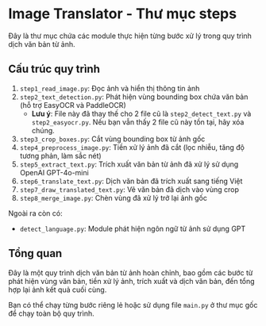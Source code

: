 # Image Translator - Thư mục steps

Đây là thư mục chứa các module thực hiện từng bước xử lý trong quy trình dịch văn bản từ ảnh.

## Cấu trúc quy trình

1. `step1_read_image.py`: Đọc ảnh và hiển thị thông tin ảnh
2. `step2_text_detection.py`: Phát hiện vùng bounding box chứa văn bản (hỗ trợ EasyOCR và PaddleOCR)
   - **Lưu ý**: File này đã thay thế cho 2 file cũ là `step2_detect_text.py` và `step2_easyocr.py`. Nếu bạn vẫn thấy 2 file cũ này tồn tại, hãy xóa chúng.
3. `step3_crop_boxes.py`: Cắt vùng bounding box từ ảnh gốc
4. `step4_preprocess_image.py`: Tiền xử lý ảnh đã cắt (lọc nhiễu, tăng độ tương phản, làm sắc nét)
5. `step5_extract_text.py`: Trích xuất văn bản từ ảnh đã xử lý sử dụng OpenAI GPT-4o-mini
6. `step6_translate_text.py`: Dịch văn bản đã trích xuất sang tiếng Việt
7. `step7_draw_translated_text.py`: Vẽ văn bản đã dịch vào vùng crop
8. `step8_merge_image.py`: Chèn vùng đã xử lý trở lại ảnh gốc

Ngoài ra còn có:

- `detect_language.py`: Module phát hiện ngôn ngữ từ ảnh sử dụng GPT

## Tổng quan

Đây là một quy trình dịch văn bản từ ảnh hoàn chỉnh, bao gồm các bước từ phát hiện vùng văn bản, tiền xử lý ảnh, trích xuất và dịch văn bản, đến tổng hợp lại ảnh kết quả cuối cùng.

Bạn có thể chạy từng bước riêng lẻ hoặc sử dụng file `main.py` ở thư mục gốc để chạy toàn bộ quy trình.
